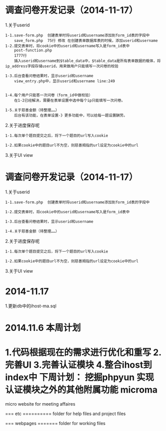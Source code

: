 调查问卷开发记录（2014-11-17）
=======================
1.关于userid

	1-1.save-form.php  创建表单时将userid和username添加到form_id表的字段中
		save_form.php  75行 修改 在创建表单数据库表的时候，添加userid和username
	1-2.提交表单时，将cookie中的userid和username写入是form_id表中
		post-function.php
		1777行
		插入userid和username到$table_data中，$table_data是所有表单数据的载体，将ip_address字段存储userid，用来做用户只能填写一次问卷的校验
	
	1-3.后台查看问卷结果时，显示userid和username
		view_entry.php中，显示userid和username line:249
		
	
	1-4.每个用户只能答一次问卷（form_id中做校验）
		在1-2已经解决，需要在表单设置中选中每个ip只能填写一次问卷。
	
	1-5.关于慈善金额（待整理……）
		后台有该功能，在表单设置-》更多功能中，可以给每一题设置酬劳。

2.关于进度保存呢

	1-1.每次单个题目提交之后，将下一个题目的url写入cookie
	
	1-2.如果cookie中的题目url不为空，则慈善拇指的url设定为cookie中的url

3.关于UI view

调查问卷开发记录（2014-11-17）
=======================
1.关于userid

	1-1.save-form.php  创建表单时将userid和username添加到form_id表的字段中
	
	1-2.提交表单时，将cookie中的userid和username写入是form_id表中
	
	1-3.后台查看问卷结果时，显示userid和username
	
	1-4.关于慈善金额（待整理……）

2.关于进度保存呢

	1-1.每次单个题目提交之后，将下一个题目的url写入cookie
	
	1-2.如果cookie中的题目url不为空，则慈善拇指的url设定为cookie中的url

3.关于UI view


2014-11.17
============
1.更新db中的ihost-ma.sql 


2014.11.6 本周计划
====================
1.代码根据现在的需求进行优化和重写
2.完善UI
3.完善认证模块
4.整合ihost到index中
下周计划：
挖掘phpyun
实现认证模块之外的其他附属功能
microma
=======

micro website for meeting affaires

=== etc ==========
folder for help files and project files

=== webpages =======
folder for working files
